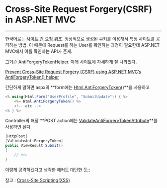 # Cross-Site Request Forgery(CSRF) in ASP.NET MVC
___

한국어로는 [사이트 간 요청 위조][CSRF_kor].
정상적으로 생성된 쿠키를 이용해서 특정 사이트를 공격하는 방법.
이 때문에 Request를 하는 User를 확인하는 과정이 필요한데 ASP.NET MVC에서 이를 확인하는 API가 존재.

그거슨 AntiForgeryTokenHelper. 아래 사이트에 자세하게 잘 나와있다.

[Prevent Cross-Site Request Forgery (CSRF) using ASP.NET MVC’s AntiForgeryToken() helper][AntiForgeryTokenHelper]

간단하게 말하면 aspx의 **form에는 [Html.AntiForgeryToken()][MSDN_AntiForgeryToken]**을 사용하고
```cs
<% using(Html.Form("UserProfile", "SubmitUpdate")) { %>
    <%= Html.AntiForgeryToken() %>
    <!-- etc -->
<% } %>
```

Controller의 해당 **POST action에는 [ValidateAntiForgeryTokenAttribute][MSDN_ValidateAntiForgeryToken]**를 사용하면 된다.
```cs
[HttpPost]
[ValidateAntiForgeryToken]
public ViewResult Submit()
{
    // etc
}
``` 

이렇게 공격하겠다고 생각한 해커도 대단한 듯;;

참고 : [Cross-Site Scripting(XSS)][XSS_kor]

[CSRF_kor]: http://ko.wikipedia.org/wiki/%EC%82%AC%EC%9D%B4%ED%8A%B8_%EA%B0%84_%EC%9A%94%EC%B2%AD_%EC%9C%84%EC%A1%B0
[AntiForgeryTokenHelper]: http://blog.stevensanderson.com/2008/09/01/prevent-cross-site-request-forgery-csrf-using-aspnet-mvcs-antiforgerytoken-helper/
[MSDN_AntiForgeryToken]: http://msdn.microsoft.com/en-us/library/system.web.mvc.htmlhelper.antiforgerytoken(v=vs.108).aspx
[MSDN_ValidateAntiForgeryToken]: http://msdn.microsoft.com/en-us/library/system.web.mvc.validateantiforgerytokenattribute(v=vs.108).aspx
[XSS_kor]: http://ko.wikipedia.org/wiki/%EC%82%AC%EC%9D%B4%ED%8A%B8_%EA%B0%84_%EC%8A%A4%ED%81%AC%EB%A6%BD%ED%8C%85 